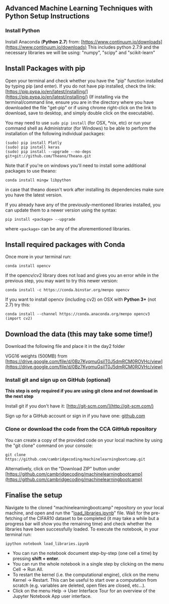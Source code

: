 ## Advanced Machine Learning Techniques with Python Setup Instructions

### Install Python

Install Anaconda (**Python 2.7**) from:  [https://www.continuum.io/downloads](https://www.continuum.io/downloads)
This includes python 2.7.9 and the necessary libraries we will be using: "numpy", "scipy" and "scikit-learn"

## Install Packages with pip

Open your terminal and check whether you have the "pip" function installed by typing pip (and enter).
If you do not have pip installed, check the link: [https://pip.pypa.io/en/latest/installing/](https://pip.pypa.io/en/latest/installing/) (If installing via the terminal/command line, ensure you are in the directory where you have downloaded the file "get-pip" or if using chrome right-click on the link to download, save to desktop, and simply double click on the executable).

You may need to use `sudo pip install` (for OSX, *nix, etc) or run your command shell as Administrator (for Windows) to be able to perform the installation of the following individual packages:

    (sudo) pip install Plotly
    (sudo) pip install keras
    (sudo) pip install --upgrade --no-deps git+git://github.com/Theano/Theano.git

Note that if you're on windows you'll need to install some additional packages to use theano:

    conda install mingw libpython

in case that theano doesn't work after installing its dependencies make sure you have the latest version.


If you already have any of the previously-mentioned libraries installed, you can update them to a newer version using the syntax:

    pip install <package> --upgrade

where `<package>` can be any of the aforementioned libraries.

## Install required packages with Conda

Once more in your terminal run:

    conda install opencv

If the opencv/cv2 library does not load and gives you an error while in the previous step, you may want to try this newer version:

    conda install -c https://conda.binstar.org/menpo opencv

If you want to install opencv (including cv2) on OSX with **Python 3+** (not 2.7) try this:

    conda install --channel https://conda.anaconda.org/menpo opencv3
    (import cv2)


## Download the data (this may take some time!)

Download the following file and place it in the day2 folder  

VGG16 weights (500MB) from [https://drive.google.com/file/d/0Bz7KyqmuGsilT0J5dmRCM0ROVHc/view](https://drive.google.com/file/d/0Bz7KyqmuGsilT0J5dmRCM0ROVHc/view)


### Install git and sign up on GitHub (optional)

**This step is only required if you are using git clone and not download in the next step**

Install git if you don't have it: [http://git-scm.com/](http://git-scm.com/)

Sign up for a GitHub account or sign in if you have one: [github.com](https://github.com)


### Clone or download the code from the CCA GitHub repository

You can create a copy of the provided code on your local machine by using the "git clone" command on your console:

    git clone https://github.com/cambridgecoding/machinelearningbootcamp.git 

Alternatively, click on the "Download ZIP" button under [https://github.com/cambridgecoding/machinelearningbootcamp](https://github.com/cambridgecoding/machinelearningbootcamp) 


## Finalise the setup

Navigate to the cloned "machinelearningbootcamp" repository on your local machine, and open and run the "[load_libraries.ipynb](https://github.com/cambridgecoding/machinelearningbootcamp/blob/master/load_libraries.ipynb)" file. Wait for the pre-fetching of the CIFAR10 dataset to be completed (it may take a while but a progress bar will show you the remaining time) and check whether the libraries have been successfully loaded. To execute the notebook, in your terminal run:

    ipython notebook load_libraries.ipynb

* You can run the notebook document step-by-step (one cell a time) by pressing **shift + enter**.
* You can run the whole notebook in a single step by clicking on the menu Cell -> Run All.
* To restart the kernel (i.e. the computational engine), click on the menu Kernel -> Restart. This can be useful to start over a computation from scratch (e.g. variables are deleted, open files are closed, etc...).
* Click on the menu Help -> User Interface Tour for an overview of the Jupyter Notebook App user interface.

